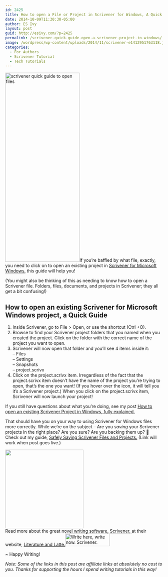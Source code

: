 ```yaml
---
id: 2425
title: How to open a File or Project in Scrivener for Windows, A Quick Guide
date: 2014-10-09T11:30:30-05:00
author: ES Ivy
layout: post
guid: http://esivy.com/?p=2425
permalink: /scrivener-quick-guide-open-a-scrivener-project-in-windows/
image: /wordpress/wp-content/uploads/2014/11/scrivener-e1412951763118.jpg
categories:
  - For Authors
  - Scrivener Tutorial
  - Tech Tutorials
---
```

<img class="alignleft size-full wp-image-2538" src="http://esivy.com/wordpress/wp-content/uploads/2014/10/scriv-quick-open-238x602.jpg" alt="scrivener quick guide to open files" width="238" height="602" />If you&#8217;re baffled by what file, exactly, you need to click on to open an existing project in <a href="http://www.amazon.com/gp/product/B0079KJB54/ref=as_li_qf_sp_asin_il_tl?ie=UTF8&camp=1789&creative=9325&creativeASIN=B0079KJB54&linkCode=as2&tag=esiv-20&linkId=C5TX4ZEFK5RLOVJO" target="_blank">Scrivener for Microsoft Windows,</a> this guide will help you!

(You might also be thinking of this as needing to know how to open a Scrivener file. Folders, files, documents, and projects in Scrivener; they all get a bit confusing!)<!--more-->

## How to open an existing Scrivener for Microsoft Windows project, a Quick Guide

  1. Inside Scrivener, go to File > Open, or use the shortcut (Ctrl +O).
  2. Browse to find your Scrivener project folders that you named when you created the project. Click on the folder with the correct name of the project you want to open.
  3. Scrivener will now open that folder and you’ll see 4 items inside it:  
    &#8211; Files  
    &#8211; Settings  
    &#8211; Snapshots  
    &#8211; project.scrivx
  4. Click on the project.scrivx item. Irregardless of the fact that the project.scrivx item doesn’t have the name of the project you’re trying to open, that’s the one you want! (If you hover over the icon, it will tell you it&#8217;s a Scrivener project.) When you click on the project.scrivx item, Scrivener will now launch your project!

If you still have questions about what you’re doing, see my post [How to open an existing Scrivener Project in Windows, fully explained.](http://esivy.com/?p=2416)

That should have you on your way to using Scrivener for Windows files more correctly. While we&#8217;re on the subject &#8211; Are you _saving_ your Scrivener projects in the right place? Are you sure? Are you backing them up? 🙂 Check out my guide, [Safely Saving Scrivener Files and Projects.](http://esivy.com/?p=2432) (Link will work when post goes live.)

<a href="http://www.amazon.com/gp/product/B0079KJB54/ref=as_li_tl?ie=UTF8&camp=1789&creative=9325&creativeASIN=B0079KJB54&linkCode=as2&tag=esiv-20&linkId=ZEGH5JY5M2H6PHYV" target="_blank"><img class="alignleft" src="http://ws-na.amazon-adsystem.com/widgets/q?_encoding=UTF8&ASIN=B0079KJB54&Format=_SL250_&ID=AsinImage&MarketPlace=US&ServiceVersion=20070822&WS=1&tag=esiv-20" alt="" width="250" height="250" border="0" /></a><img style="border: none !important; margin: 0px !important;" src="http://ir-na.amazon-adsystem.com/e/ir?t=esiv-20&l=as2&o=1&a=B0079KJB54" alt="" width="1" height="1" border="0" />  
Read more about the great novel writing software, <a href="http://www.amazon.com/gp/product/B0079KJB54/ref=as_li_qf_sp_asin_il_tl?ie=UTF8&camp=1789&creative=9325&creativeASIN=B0079KJB54&linkCode=as2&tag=esiv-20&linkId=C5TX4ZEFK5RLOVJO" target="_blank">Scrivener, </a>at their website, <a title="Scrivener" href="http://www.literatureandlatte.com/scrivener.php" target="_blank">Literature and Latte.</a><a href="http://www.literatureandlatte.com/scrivener.php" target="_blank"><img class="alignright" src="http://www.literatureandlatte.com/share_scrivener/WriteHereSmall.png" alt="Write here, write now. Scrivener." width="142" height="40" border="0" /></a>

~ Happy Writing!

_Note: Some of the links in this post are affiliate links at absolutely no cost to you. Thanks for supporting the hours I spend writing tutorials in this way!_
